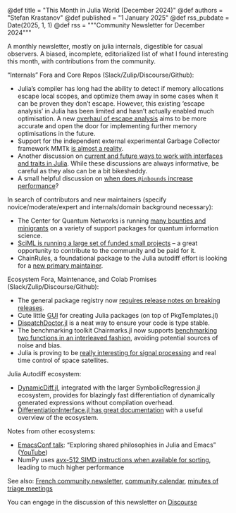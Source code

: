 @def title = "This Month in Julia World (December 2024)"
@def authors = "Stefan Krastanov"
@def published = "1 January 2025"
@def rss_pubdate = Date(2025, 1, 1)
@def rss = """Community Newsletter for December 2024"""

A monthly newsletter, mostly on julia internals, digestible for casual observers. A biased, incomplete, editorialized list of what I found interesting this month, with contributions from the community.

“Internals” Fora and Core Repos (Slack/Zulip/Discourse/Github):

* Julia’s compiler has long had the ability to detect if memory allocations escape local scopes, and optimize them away in some cases when it can be proven they don’t escape. However, this existing ‘escape analysis’ in Julia has been limited and hasn’t actually enabled much optimisation. A new [overhaul of escape analysis](https://github.com/JuliaLang/julia/pull/56849) aims to be more accurate and open the door for implementing further memory optimisations in the future.
* Support for the independent external experimental Garbage Collector framework MMTk [is almost a reality](https://github.com/JuliaLang/julia/pull/56288).
* Another discussion on [current and future ways to work with interfaces and traits in Julia](https://discourse.julialang.org/t/interfaces-traits-in-julia-2-0-and-multiple-inheritance/124011). While these discussions are always informative, be careful as they also can be a bit bikesheddy.
* A small helpful discussion on [when does `@inbounds` increase performance](https://discourse.julialang.org/t/when-does-inbounds-increase-performance/123827)?

In search of contributors and new maintainers (specify novice/moderate/expert and internals/domain background necessary):

* The Center for Quantum Networks is running [many bounties and minigrants](https://github.com/QuantumSavory/.github/blob/main/BUG_BOUNTIES.md) on a variety of support packages for quantum information science.
* [SciML is running a large set of funded small projects](https://sciml.ai/small_grants/) – a great opportunity to contribute to the community and be paid for it.
* ChainRules, a foundational package to the Julia autodiff effort is looking for a [new primary maintainer](https://discourse.julialang.org/t/chainrules-project-looking-for-a-new-primary-maintainer/115636).

Ecosystem Fora, Maintenance, and Colab Promises (Slack/Zulip/Discourse/Github):

* The general package registry now [requires release notes on breaking releases](https://discourse.julialang.org/t/new-automerge-requirement-release-notes-required-for-breaking-package-releases/123955).
* Cute little [GUI](https://discourse.julialang.org/t/pre-ann-startyourpk-gui-for-pkgtemplates/124197) for creating Julia packages (on top of PkgTemplates.jl)
* [DispatchDoctor.jl](https://github.com/MilesCranmer/DispatchDoctor.jl) is a neat way to ensure your code is type stable.
* The benchmarking toolkit Chairmarks.jl now supports [benchmarking two functions in an interleaved fashion](https://discourse.julialang.org/t/chairmarks-supports-comparative-benchmarking/124166), avoiding potential sources of noise and bias.
* Julia is proving to be [really interesting for signal processing](https://discourse.julialang.org/t/julia-and-the-gps-payload-onboard-waratah-seed-1-satellite/123795) and real time control of space satellites.

Julia Autodiff ecosystem:

* [DynamicDiff.jl](https://discourse.julialang.org/t/ann-dynamicdiff-jl-fast-symbolic-differentiation-for-runtime-generated-expressions/123907), integrated with the larger SymbolicRegression.jl ecosystem, provides for blazingly fast differentiation of dynamically generated expressions without compilation overhead.
* [DifferentiationInterface.jl has great documentation](https://juliadiff.org/DifferentiationInterface.jl/DifferentiationInterface/dev/faq/differentiability/) with a useful overview of the ecosystem.

Notes from other ecosystems:

* [EmacsConf talk](https://emacsconf.org/2024/talks/julia/): “Exploring shared philosophies in Julia and Emacs” ([YouTube](https://www.youtube.com/watch?v=RTVXaDR697k))
* NumPy uses [avx-512 SIMD instructions when available for sorting](https://discourse.julialang.org/t/numpy-sort-vs-julia-sort/123421/7?u=krastanov), leading to much higher performance

See also: [French community newsletter](https://pnavaro.github.io/NouvellesJulia/), [community calendar](https://julialang.org/community/#events), [minutes of triage meetings](https://hackmd.io/@LilithHafner/HJaw__uMp)

You can engage in the discussion of this newsletter on [Discourse](https://discourse.julialang.org/c/community/news/66)
